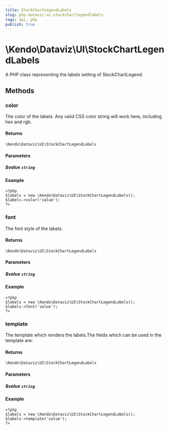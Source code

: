 ```yaml
---
title: StockChartLegendLabels
slug: php-dataviz-ui-stockchartlegendlabels
tags: api, php
publish: true
---
```


# \Kendo\Dataviz\UI\StockChartLegendLabels

A PHP class representing the labels setting of StockChartLegend.


## Methods

### color
The color of the labels.
Any valid CSS color string will work here, including hex and rgb.

#### Returns
`\Kendo\Dataviz\UI\StockChartLegendLabels`

#### Parameters

##### $value `string`



#### Example 
    <?php
    $labels = new \Kendo\Dataviz\UI\StockChartLegendLabels();
    $labels->color('value');
    ?>

### font
The font style of the labels.

#### Returns
`\Kendo\Dataviz\UI\StockChartLegendLabels`

#### Parameters

##### $value `string`



#### Example 
    <?php
    $labels = new \Kendo\Dataviz\UI\StockChartLegendLabels();
    $labels->font('value');
    ?>

### template
The template which renders the labels.The fields which can be used in the template are:

#### Returns
`\Kendo\Dataviz\UI\StockChartLegendLabels`

#### Parameters

##### $value `string`



#### Example 
    <?php
    $labels = new \Kendo\Dataviz\UI\StockChartLegendLabels();
    $labels->template('value');
    ?>

